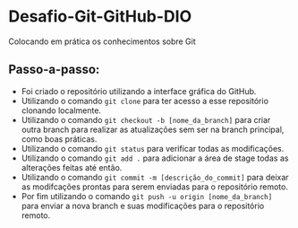 # Desafio-Git-GitHub-DIO

Colocando em prática os conhecimentos sobre Git

## Passo-a-passo:
- Foi criado o repositório utilizando a interface gráfica do GitHub.
- Utilizando o comando `git clone` para ter acesso a esse repositório clonando localmente.
- Utilizando o comando `git checkout -b [nome_da_branch]` para criar outra branch para realizar as atualizações sem ser na branch principal, como boas práticas.
- Utilizando o comando `git status` para verificar todas as modificações.
- Utilizando o comando `git add .` para adicionar a área de stage todas as alterações feitas até então.
- Utilizando o comando `git commit -m [descrição_do_commit]` para deixar as modifcações prontas para serem enviadas para o repositório remoto.
- Por fim utilizando o comando `git push -u origin [nome_da_branch]` para enviar a nova branch e suas modificações para o repositório remoto.

